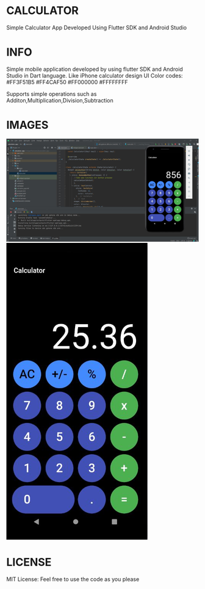 # CALCULATOR

Simple Calculator App Developed Using Flutter SDK and Android Studio

# INFO

Simple mobile application developed by using flutter SDK and Android Studio in Dart language. Like iPhone calculator design UI
Color codes: 
#FF3F51B5
#FF4CAF50
#FF000000
#FFFFFFFF

Supports simple operations such as Additon,Multiplication,Division,Subtraction

# IMAGES
<img src="IMG/IMG1.JPG">
<img src="IMG/IMG2.JPG">

# LICENSE
MIT License: 
Feel free to use the code as you please

